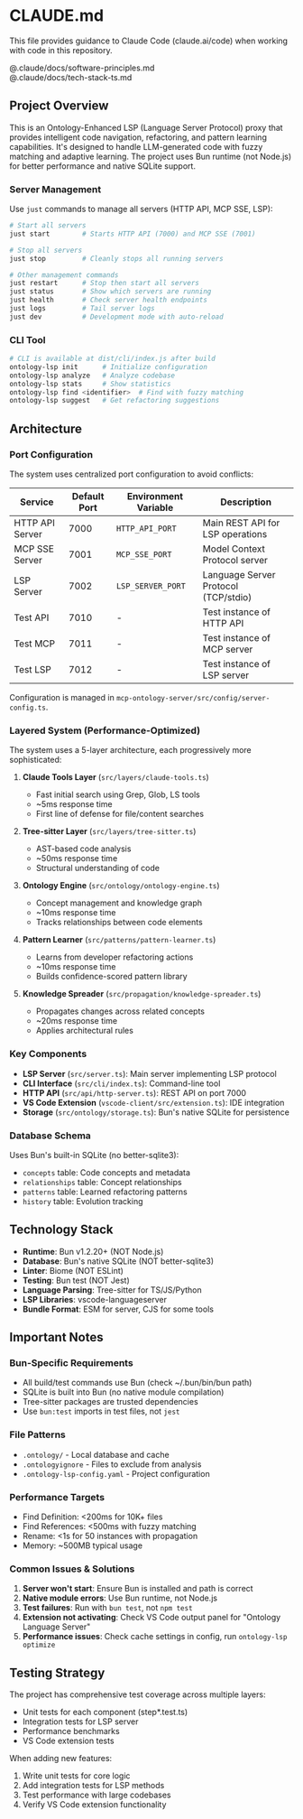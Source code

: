 # CLAUDE.md

This file provides guidance to Claude Code (claude.ai/code) when working with code in this repository.

@.claude/docs/software-principles.md  
@.claude/docs/tech-stack-ts.md

## Project Overview

This is an Ontology-Enhanced LSP (Language Server Protocol) proxy that provides intelligent code navigation, refactoring, and pattern learning capabilities. It's designed to handle LLM-generated code with fuzzy matching and adaptive learning. The project uses Bun runtime (not Node.js) for better performance and native SQLite support.


### Server Management
Use `just` commands to manage all servers (HTTP API, MCP SSE, LSP):

```bash
# Start all servers
just start        # Starts HTTP API (7000) and MCP SSE (7001)

# Stop all servers  
just stop         # Cleanly stops all running servers

# Other management commands
just restart      # Stop then start all servers
just status       # Show which servers are running
just health       # Check server health endpoints
just logs         # Tail server logs
just dev          # Development mode with auto-reload
```

### CLI Tool
```bash
# CLI is available at dist/cli/index.js after build
ontology-lsp init      # Initialize configuration
ontology-lsp analyze   # Analyze codebase
ontology-lsp stats     # Show statistics
ontology-lsp find <identifier>  # Find with fuzzy matching
ontology-lsp suggest   # Get refactoring suggestions
```

## Architecture

### Port Configuration
The system uses centralized port configuration to avoid conflicts:

| Service | Default Port | Environment Variable | Description |
|---------|-------------|---------------------|-------------|
| HTTP API Server | 7000 | `HTTP_API_PORT` | Main REST API for LSP operations |
| MCP SSE Server | 7001 | `MCP_SSE_PORT` | Model Context Protocol server |
| LSP Server | 7002 | `LSP_SERVER_PORT` | Language Server Protocol (TCP/stdio) |
| Test API | 7010 | - | Test instance of HTTP API |
| Test MCP | 7011 | - | Test instance of MCP server |
| Test LSP | 7012 | - | Test instance of LSP server |

Configuration is managed in `mcp-ontology-server/src/config/server-config.ts`.

### Layered System (Performance-Optimized)
The system uses a 5-layer architecture, each progressively more sophisticated:

1. **Claude Tools Layer** (`src/layers/claude-tools.ts`)
   - Fast initial search using Grep, Glob, LS tools
   - ~5ms response time
   - First line of defense for file/content searches

2. **Tree-sitter Layer** (`src/layers/tree-sitter.ts`)
   - AST-based code analysis
   - ~50ms response time
   - Structural understanding of code

3. **Ontology Engine** (`src/ontology/ontology-engine.ts`)
   - Concept management and knowledge graph
   - ~10ms response time
   - Tracks relationships between code elements

4. **Pattern Learner** (`src/patterns/pattern-learner.ts`)
   - Learns from developer refactoring actions
   - ~10ms response time
   - Builds confidence-scored pattern library

5. **Knowledge Spreader** (`src/propagation/knowledge-spreader.ts`)
   - Propagates changes across related concepts
   - ~20ms response time
   - Applies architectural rules

### Key Components

- **LSP Server** (`src/server.ts`): Main server implementing LSP protocol
- **CLI Interface** (`src/cli/index.ts`): Command-line tool
- **HTTP API** (`src/api/http-server.ts`): REST API on port 7000
- **VS Code Extension** (`vscode-client/src/extension.ts`): IDE integration
- **Storage** (`src/ontology/storage.ts`): Bun's native SQLite for persistence

### Database Schema
Uses Bun's built-in SQLite (no better-sqlite3):
- `concepts` table: Code concepts and metadata
- `relationships` table: Concept relationships
- `patterns` table: Learned refactoring patterns
- `history` table: Evolution tracking

## Technology Stack

- **Runtime**: Bun v1.2.20+ (NOT Node.js)
- **Database**: Bun's native SQLite (NOT better-sqlite3)
- **Linter**: Biome (NOT ESLint)
- **Testing**: Bun test (NOT Jest)
- **Language Parsing**: Tree-sitter for TS/JS/Python
- **LSP Libraries**: vscode-languageserver
- **Bundle Format**: ESM for server, CJS for some tools

## Important Notes

### Bun-Specific Requirements
- All build/test commands use Bun (check ~/.bun/bin/bun path)
- SQLite is built into Bun (no native module compilation)
- Tree-sitter packages are trusted dependencies
- Use `bun:test` imports in test files, not `jest`

### File Patterns
- `.ontology/` - Local database and cache
- `.ontologyignore` - Files to exclude from analysis
- `.ontology-lsp-config.yaml` - Project configuration

### Performance Targets
- Find Definition: <200ms for 10K+ files
- Find References: <500ms with fuzzy matching
- Rename: <1s for 50 instances with propagation
- Memory: ~500MB typical usage

### Common Issues & Solutions

1. **Server won't start**: Ensure Bun is installed and path is correct
2. **Native module errors**: Use Bun runtime, not Node.js
3. **Test failures**: Run with `bun test`, not `npm test`
4. **Extension not activating**: Check VS Code output panel for "Ontology Language Server"
5. **Performance issues**: Check cache settings in config, run `ontology-lsp optimize`

## Testing Strategy

The project has comprehensive test coverage across multiple layers:
- Unit tests for each component (step*.test.ts)
- Integration tests for LSP server
- Performance benchmarks
- VS Code extension tests

When adding new features:
1. Write unit tests for core logic
2. Add integration tests for LSP methods
3. Test performance with large codebases
4. Verify VS Code extension functionality
